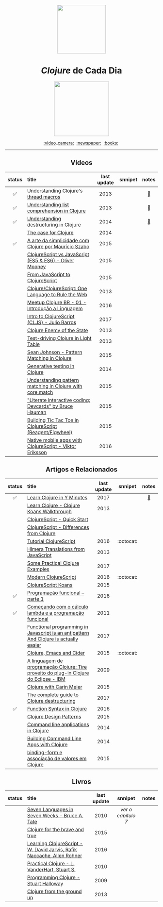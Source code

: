 <div align="center">
  <img src="https://upload.wikimedia.org/wikipedia/commons/thumb/5/5d/Clojure_logo.svg/1024px-Clojure_logo.svg.png" width="160">
  <h1><i>Clojure</i> de Cada Dia</h1>
  <img src="https://img.shields.io/badge/done-17%25%20(8%20of%2045)-DB5855.svg" width="180">
</div>

<p align="center">
  <a href="#vídeos">:video_camera:</a>&nbsp;
  <a href="#artigos-e-relacionados">:newspaper:</a>&nbsp;
  <a href="#livros">:books:</a>&nbsp;
</p>

---

<div align="center">

## Vídeos

status | title | last update | snnipet | notes
:-----:|:------|:-----------:|:-------:|:----:
:white_check_mark: | [Understanding Clojure's thread macros](https://www.youtube.com/watch?v=qxE5wDbt964) | 2013 | | [:memo:](./avulsos/understanding_clojure's_thread_macros.clj)
:white_check_mark: | [Understanding list comprehension in Clojure](https://www.youtube.com/watch?v=5lvV9ICwaMo) | 2013 | | [:memo:](./avulsos/understanding_list_comprehension_in_clojure.clj)
:white_check_mark: | [Understanding destructuring in Clojure](https://www.youtube.com/watch?v=R-_uNvM6gpE) | 2014 | | [:memo:](./avulsos/understanding_destructuring_in_clojure.clj)
|| [The case for Clojure](https://www.youtube.com/watch?v=NvxyTKyXSRg) | 2014 | |
:white_check_mark: | [A arte da simplicidade com Clojure por Maurício Szabo](https://www.youtube.com/watch?v=_kGwRVuH6mU) | 2015 | |
|| [ClojureScript vs JavaScript (ES5 & ES6) - Oliver Mooney](https://www.youtube.com/watch?v=yQSbFlcIDUQ) | 2015 | |
|| [From JavaScript to ClojureScript](https://www.youtube.com/watch?v=8UYa8PV3CXQ) | 2015 | |
|| [Clojure/ClojureScript: One Language to Rule the Web](https://www.youtube.com/watch?v=EpcNDd8nuYY) | 2013 | |
|| [Meetup Clojure BR - 01 - Introdução a Linguagem](https://www.youtube.com/watch?v=u7O785o9Bvo) | 2016 | |
|| [Intro to ClojureScript (CLJS) - Julio Barros](https://www.youtube.com/watch?v=C2JmQ1gSqjk) | 2017 | |
|| [Clojure Enemy of the State](https://www.youtube.com/watch?v=qe60zwUAOqE) | 2013 | |
|| [Test-driving Clojure in Light Table](https://www.youtube.com/watch?v=H_teKHH_Rk0) | 2013 | |
|| [Sean Johnson - Pattern Matching in Clojure](https://www.youtube.com/watch?v=n7aE6k8o_BU) | 2015 | |
|| [Generative testing in Clojure](https://www.youtube.com/watch?v=u0TkAw8QqrQ) | 2014 | |
|| [Understanding pattern matching in Clojure with core.match](https://www.youtube.com/watch?v=mi3OtBc73-k) | 2015 | |
|| ["Literate interactive coding: Devcards" by Bruce Hauman](https://www.youtube.com/watch?v=G7Z_g2fnEDg) | 2015 | |
|| [Building Tic Tac Toe in ClojureScript (Reagent/Figwheel)](https://www.youtube.com/watch?v=pIiOgTwjbes) | 2015 | |
|| [Native mobile apps with ClojureScript - Viktor Eriksson](https://www.youtube.com/watch?v=6IYm34nDL64) | 2016 | |


## Artigos e Relacionados

status | title | last update | snnipet | notes
:-----:|:------|:-----------:|:-------:|:----:
:white_check_mark: | [Learn Clojure in Y Minutes](https://learnxinyminutes.com/docs/clojure) | 2017 | | [:memo:](./avulsos/learn-clojure-in-y-minutes.clj)
|| [Learn Clojure - Clojure Koans Walkthrough](http://www.clojurescreencasts.com) | 2013 | |
|| [ClojureScript - Quick Start](https://clojurescript.org/guides/quick-start) | |
|| [ClojureScript - Differences from Clojure](https://clojurescript.org/about/differences) | |
|| [Tutorial ClojureScript](https://github.com/victorvoid/tutorial-clojurescript) | 2016 | :octocat: |
|| [Himera Translations from JavaScript](http://himera.herokuapp.com/synonym.html) | 2013 | |
|| [Some Practical Clojure Examples](http://www.unexpected-vortices.com/clojure/some-practical-examples/index.html) | 2017 | |
|| [Modern ClojureScript](https://github.com/magomimmo/modern-cljs) | 2016 | :octocat: |
|| [ClojureScript Koans](http://clojurescriptkoans.com) | 2015 | |
:white_check_mark: | [Programação funcional – parte 1](https://blog.taller.net.br/programacao-funcional-parte1) | 2016 | |
:white_check_mark: | [Começando com o cálculo lambda e a programação funcional](http://blog.caelum.com.br/comecando-com-o-calculo-lambda-e-a-programacao-funcional-de-verdade) | 2011 | |
|| [Functional programming in Javascript is an antipattern And Clojure is actually easier](https://hackernoon.com/functional-programming-in-javascript-is-an-antipattern-58526819f21e) | 2017 | |
|| [Clojure, Emacs and Cider](https://mping.github.io/2015/11/17/clojure-emacs-cider.html) | 2015 | :octocat: |
|| [A linguagem de programação Clojure: Tire proveito do plug-in Clojure do Eclipse - IBM](https://www.ibm.com/developerworks/br/opensource/library/os-eclipse-clojure/index.html) | 2009 | |
|| [Clojure with Carin Meier](http://howistart.org/posts/clojure/1) | 2015 | |
|| [The complete guide to Clojure destructuring](http://blog.brunobonacci.com/2014/11/16/clojure-complete-guide-to-destructuring) | 2017 | |
:white_check_mark: | [Function Syntax in Clojure](https://coderwall.com/p/panlza/function-syntax-in-clojure) | 2016 | |
|| [Clojure Design Patterns](http://mishadoff.com/blog/clojure-design-patterns) | 2015 | |
|| [Command line applications in Clojure](http://markwoodhall.com/26-06-2014-command-line-applications-in-clojure) | 2014 | |
|| [Building Command Line Apps with Clojure](https://yobriefca.se/blog/2014/03/02/building-command-line-apps-with-clojure) | 2014 | |
|| [binding-form e associação de valores em Clojure](https://blog.bltavares.com/2015/01/19/binding-forms) | 2015 | |


## Livros

status | title | last update | snnipet | notes
:-----:|:------|:-----------:|:-------:|:----:
|| [Seven Languages in Seven Weeks - Bruce A. Tate](https://geneticmail.com/scott/library/text/seven-languages-in-seven-weeks_p1_0.pdf) | 2010 | _ver o capítulo 7_ |
|| [Clojure for the brave and true](https://www.braveclojure.com/clojure-for-the-brave-and-true) | 2015 | |
|| [Learning ClojureScript - W. David Jarvis, Rafik Naccache, Allen Rohner](https://www.packtpub.com/web-development/learning-clojurescript) | 2016 | |
|| [Practical Clojure -  L. VanderHart, Stuart S.](https://www.apress.com/br/book/9781430272311) | 2010 | |
|| [Programming Clojure - Stuart Halloway](http://blog.shuo1.com/zms/clojure/Programming_Clojure.pdf) | 2009 | |
|| [Clojure from the ground up](https://aphyr.com/tags/Clojure-from-the-ground-up) | 2013 | |


</div>

